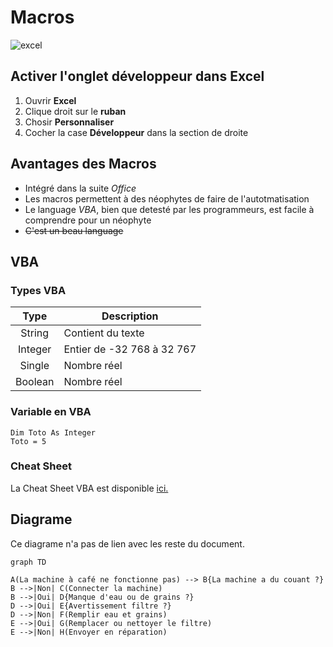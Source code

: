# Macros
![excel](excel.png)

## Activer l'onglet développeur dans Excel
1. Ouvrir **Excel**
1. Clique droit sur le **ruban**
1. Chosir **Personnaliser**
1. Cocher la case **Développeur** dans la section de droite

## Avantages des Macros
- Intégré dans la suite *Office*
- Les macros permettent à des néophytes de faire de l'autotmatisation
- Le language *VBA*, bien que detesté par les programmeurs, est facile à comprendre pour un néophyte
- ~~C'est un beau language~~

## VBA
### Types VBA
|Type | Description|
|:-----:|------------|
|String | Contient du texte|
|Integer | Entier de -32 768 à 32 767|
|Single | Nombre réel|
|Boolean | Nombre réel|

### Variable en VBA
```VBA
Dim Toto As Integer
Toto = 5
```

### Cheat Sheet
La Cheat Sheet VBA est disponible [ici.](https://shiny.rstudio.com/images/rm-cheatsheet.png)

## Diagrame
Ce diagrame n'a pas de lien avec les reste du document.


```mermaid
graph TD

A(La machine à café ne fonctionne pas) --> B{La machine a du couant ?}
B -->|Non| C(Connecter la machine)
B -->|Oui| D{Manque d'eau ou de grains ?}
D -->|Oui| E{Avertissement filtre ?}
D -->|Non| F(Remplir eau et grains)
E -->|Oui| G(Remplacer ou nettoyer le filtre)
E -->|Non| H(Envoyer en réparation)

```
